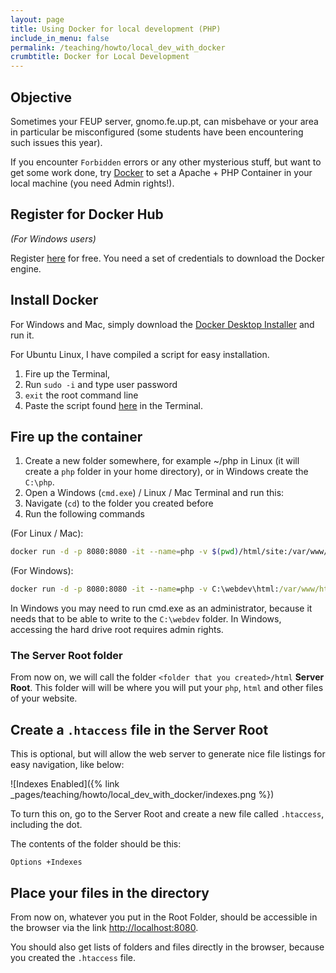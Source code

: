 ```yaml
---
layout: page
title: Using Docker for local development (PHP)
include_in_menu: false
permalink: /teaching/howto/local_dev_with_docker
crumbtitle: Docker for Local Development
---
```


##  Objective

Sometimes your FEUP server, gnomo.fe.up.pt, can misbehave or your area in particular be misconfigured (some students have been encountering such issues this year).

If you encounter `Forbidden` errors or any other mysterious stuff, but want to get some work done, try [Docker](https://www.docker.com/products/docker-desktop) to set a Apache + PHP Container in your local machine (you need Admin rights!).

## Register for Docker Hub

*(For Windows users)*

Register [here](https://hub.docker.com/signup) for free. You need a set of credentials to download the Docker engine.

## Install Docker

For Windows and Mac, simply download the [Docker Desktop Installer](https://www.docker.com/products/docker-desktop) and run it.

For Ubuntu Linux, I have compiled a script for easy installation.

1. Fire up the Terminal,
2. Run `sudo -i` and type user password
3. `exit` the root command line
4. Paste the script found [here](/2018/11/05/install-docker-ubuntu18/) in the Terminal.

## Fire up the container

1. Create a new folder somewhere, for example ~/php in Linux (it will create a `php` folder in your home directory), or in Windows create the `C:\php`.
2. Open a Windows  (`cmd.exe`) / Linux / Mac Terminal and run this:
3. Navigate (`cd`) to the folder you created before
4. Run the following commands

(For Linux / Mac):

```bash
docker run -d -p 8080:8080 -it --name=php -v $(pwd)/html/site:/var/www/html quay.io/vesica/php73:dev
```

(For Windows):

```cmd
docker run -d -p 8080:8080 -it --name=php -v C:\webdev\html:/var/www/html quay.io/vesica/php73:dev
```

In Windows you may need to run cmd.exe as an administrator, because it needs that to be able to write to the `C:\webdev` folder. In Windows, accessing the hard drive root requires admin rights.

### The Server Root folder

From now on, we will call the folder `<folder that you created>/html` **Server Root**. This folder will will be where you will put your `php`, `html` and other files of your website.

## Create a `.htaccess` file in the Server Root

This is optional, but will allow the web server to generate nice file listings for easy navigation, like below:

![Indexes Enabled]({% link _pages/teaching/howto/local_dev_with_docker/indexes.png %})

To turn this on, go to the Server Root and create a new file called `.htaccess`, including the dot.

The contents of the folder should be this:

```apacheconf
Options +Indexes
```

## Place your files in the directory

From now on, whatever you put in the Root Folder, should be accessible in the browser via the link [http://localhost:8080](http://localhost:8080).

You should also get lists of folders and files directly in the browser, because you created the `.htaccess` file.
